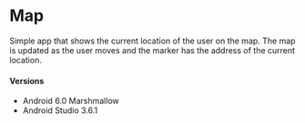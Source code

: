# Map
 Simple app that shows the current location of the user on the map.
 The map is updated as the user moves and the marker has the address of the current location.

#### Versions
 - Android 6.0 Marshmallow 
 - Android Studio 3.6.1 
